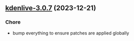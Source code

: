 

## [kdenlive-3.0.7](https://github.com/truecharts/charts/compare/kdenlive-3.0.6...kdenlive-3.0.7) (2023-12-21)

### Chore

- bump everything to ensure patches are applied globally
  
  